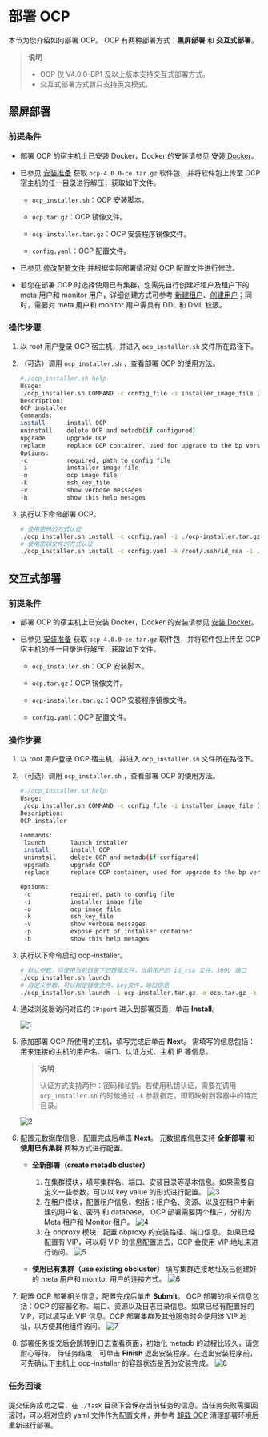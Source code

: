 # 部署 OCP

本节为您介绍如何部署 OCP。
OCP 有两种部署方式：**黑屏部署** 和 **交互式部署**。

> **说明**
>
> * OCP 仅 V4.0.0-BP1 及以上版本支持交互式部署方式。
> * 交互式部署方式暂只支持英文模式。

## 黑屏部署

### 前提条件

* 部署 OCP 的宿主机上已安装 Docker，Docker 的安装请参见 [安装 Docker](9.deploy-appendix/1.install-docker.md)。

* 已参见 [安装准备](4.installation-preparation.md) 获取 `ocp-4.0.0-ce.tar.gz` 软件包，并将软件包上传至 OCP 宿主机的任一目录进行解压，获取如下文件。

  * `ocp_installer.sh`：OCP 安装脚本。

  * `ocp.tar.gz`：OCP 镜像文件。

  * `ocp-installer.tar.gz`：OCP 安装程序镜像文件。

  * `config.yaml`：OCP 配置文件。
* 已参见 [修改配置文件](5.modify-conf-file.md) 并根据实际部署情况对 OCP 配置文件进行修改。

* 若您在部署 OCP 时选择使用已有集群，您需先自行创建好租户及租户下的 meta 用户和 monitor 用户，详细创建方式可参考 [新建租户](https://www.oceanbase.com/docs/enterprise-oceanbase-database-cn-10000000000881538)、[创建用户](https://www.oceanbase.com/docs/community-observer-cn-10000000000901674)；同时，需要对 meta 用户和 monitor 用户需具有 DDL 和 DML 权限。

### 操作步骤

1. 以 root 用户登录 OCP 宿主机，并进入 `ocp_installer.sh` 文件所在路径下。
2. （可选）调用 `ocp_installer.sh` ，查看部署 OCP 的使用方法。

   ```bash
   #./ocp_installer.sh help
   Usage:
   ./ocp_installer.sh COMMAND -c config_file -i installer_image_file [-o ocp_image_file] [-k ssh_key_file] [-v] [-h]
   Description:
   OCP installer
   Commands:
   install      install OCP
   uninstall    delete OCP and metadb(if configured)
   upgrade      upgrade OCP
   replace      replace OCP container, used for upgrade to the bp version, or just restart
   Options:
   -c           required, path to config file
   -i           installer image file
   -o           ocp image file
   -k           ssh_key_file
   -v           show verbose messages
   -h           show this help mesages
   ```

3. 执行以下命令部署 OCP。

    ```bash
   # 使用密码的方式认证
   ./ocp_installer.sh install -c config.yaml -i ./ocp-installer.tar.gz -o ./ocp.tar.gz
   # 使用密钥文件的方式认证
   ./ocp_installer.sh install -c config.yaml -k /root/.ssh/id_rsa -i ./ocp-installer.tar.gz -o ./ocp.tar.gz
   ```

## 交互式部署

### 前提条件

* 部署 OCP 的宿主机上已安装 Docker，Docker 的安装请参见 [安装 Docker](9.deploy-appendix/1.install-docker.md)。

* 已参见 [安装准备](4.installation-preparation.md) 获取 `ocp-4.0.0-ce.tar.gz` 软件包，并将软件包上传至 OCP 宿主机的任一目录进行解压，获取如下文件。

  * `ocp_installer.sh`：OCP 安装脚本。

  * `ocp.tar.gz`：OCP 镜像文件。

  * `ocp-installer.tar.gz`：OCP 安装程序镜像文件。

  * `config.yaml`：OCP 配置文件。

### 操作步骤

1. 以 root 用户登录 OCP 宿主机，并进入 `ocp_installer.sh` 文件所在路径下。
2. （可选）调用 `ocp_installer.sh` ，查看部署 OCP 的使用方法。

    ```bash
   #./ocp_installer.sh help
   Usage:
   ./ocp_installer.sh COMMAND -c config_file -i installer_image_file [-o ocp_image_file] [-k ssh_key_file] [-v] [-h]
   Description:
   OCP installer

   Commands:
     launch       launch installer
     install      install OCP
     uninstall    delete OCP and metadb(if configured)
     upgrade      upgrade OCP
     replace      replace OCP container, used for upgrade to the bp version, or just restart

   Options:
     -c           required, path to config file
     -i           installer image file
     -o           ocp image file
     -k           ssh_key_file
     -v           show verbose messages
     -p           expose port of installer container
     -h           show this help mesages
   ```

3. 执行以下命令启动 ocp-installer。

   ```bash
   # 默认参数，将使用当前目录下的镜像文件，当前用户的 id_rsa 文件，3000 端口
   ./ocp_installer.sh launch
   # 自定义参数，可以指定镜像文件，key文件，端口信息
   ./ocp_installer.sh launch -i ocp-installer.tar.gz -o ocp.tar.gz -k /root/.ssh/id_rsa -p 3000
    ```

4. 通过浏览器访问对应的 `IP:port` 进入到部署页面，单击 **Install**。

    ![1](https://obbusiness-private.oss-cn-shanghai.aliyuncs.com/doc/img/ocp/%E7%99%BB%E5%BD%95OCP.png)

5. 添加部署 OCP 所使用的主机，填写完成后单击 **Next**。
  需填写的信息包括：用来连接的主机的用户名、端口、认证方式、主机 IP 等信息。

   > **说明**
   >
   > 认证方式支持两种：密码和私钥。若使用私钥认证，需要在调用 `ocp_installer.sh` 的时候通过 `-k` 参数指定，即可映射到容器中的特定目录。
  
    ![2](https://obbusiness-private.oss-cn-shanghai.aliyuncs.com/doc/img/ocp/%E6%B7%BB%E5%8A%A0%E4%B8%BB%E6%9C%BA.png)

6. 配置元数据库信息，配置完成后单击 **Next**。
   元数据库信息支持 **全新部署** 和 **使用已有集群** 两种方式进行配置。
   * **全新部署（create metadb cluster）**
      1. 在集群模块，填写集群名、端口、安装目录等基本信息。如果需要自定义一些参数，可以以 key value 的形式进行配置。
      ![3](https://obbusiness-private.oss-cn-shanghai.aliyuncs.com/doc/img/ocp/%E5%85%A8%E6%96%B0%E9%83%A8%E7%BD%B2.png)
      2. 在租户模块，配置租户信息，包括：租户名、资源、以及在租户中新建的用户名、密码 和 database。
      OCP 部署需要两个租户，分别为 Meta 租户和 Monitor 租户。
      ![4](https://obbusiness-private.oss-cn-shanghai.aliyuncs.com/doc/img/ocp/%E7%A7%9F%E6%88%B7%E4%BF%A1%E6%81%AF.png)
      3. 在 obproxy 模块，配置 obproxy 的安装路径、端口信息。
      如果已经配置有 VIP，可以将 VIP 的信息配置进去，OCP 会使用 VIP 地址来进行访问。
      ![5](https://obbusiness-private.oss-cn-shanghai.aliyuncs.com/doc/img/ocp/obproxy.png)

   * **使用已有集群（use existing obcluster）**
      填写集群连接地址及已创建好的 meta 用户和 monitor 用户的连接方式。
      ![6](https://obbusiness-private.oss-cn-shanghai.aliyuncs.com/doc/img/ocp/%E4%BD%BF%E7%94%A8%E5%B7%B2%E6%9C%89%E9%9B%86%E7%BE%A4.png)

7. 配置 OCP 部署相关信息，配置完成后单击 **Submit**。
   OCP 部署的相关信息包括：OCP 的容器名称、端口、资源以及日志目录信息。如果已经有配置好的 VIP，可以填写此 VIP 信息。OCP 部署集群及其他服务时会使用该 VIP 地址，以方便其他组件访问。
   ![7](https://obbusiness-private.oss-cn-shanghai.aliyuncs.com/doc/img/ocp/%E5%AE%89%E8%A3%85%E5%8D%87%E7%BA%A7ocp.png)

8. 部署任务提交后会跳转到日志查看页面，初始化 metadb 的过程比较久，请您耐心等待。
   待任务结束，可单击 **Finish** 退出安装程序。在退出安装程序前，可先确认下主机上 ocp-installer 的容器状态是否为安装完成。
   ![8](https://obbusiness-private.oss-cn-shanghai.aliyuncs.com/doc/img/ocp/%E6%8F%90%E4%BA%A4%E4%BB%BB%E5%8A%A1.png)

### 任务回滚

提交任务成功之后，在 `./task` 目录下会保存当前任务的信息。当任务失败需要回滚时，可以将对应的 yaml 文件作为配置文件，并参考 [卸载 OCP](9.deploy-appendix/2.uninstall-ocp.md) 清理部署环境后重新进行部署。
